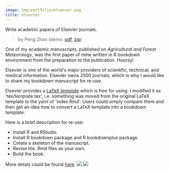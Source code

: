 ```yaml
---
image: img/portfolio/elsevier.png
title: elsevier
---
```


Write academic papers of Elsevier journals.

> by Peng Zhao (demo: [pdf](https://github.com/pzhaonet/bookdownplus/raw/master/inst2/elsevier/showcase/elsevier.pdf), [zip](https://github.com/pzhaonet/bookdownplus/raw/master/inst/templates/elsevier.zip))

<!--more-->


One of my academic manuscripts, published on *Agricultural and Forest Meteorology*, was the first paper of mine written in R bookdown environment from the preparation to the publication. Hooray! 

Elsevier is one of the world's major providers of scientific, technical, and medical information. Elsevier owns  2500 journals, which is why I would like to share my bookdown manuscript for re-use.

Elsevier provides a [LaTeX template](https://www.elsevier.com/authors/author-schemas/latex-instructions) which is free for using. I modified it as 'tex/template.tex', i.e. something was moved from the original LaTeX template to the yaml of 'index.Rmd'. Users could simply compare them and then get an idea how to convert a LaTeX template into a bookdown template.

Here is a brief description for re-use:

- Install R and RStudio.
- Install R bookdown package and R bookdownplus package.
- Create a skeleton of the manuscript.
- Revise the .Rmd files as your own.
- Build the book.

More detals could be found [here](https://github.com/pzhaonet/bookdownplus).
[![](https://github.com/pzhaonet/bookdownplus/raw/master/inst2/elsevier/showcase/cover.png)](https://github.com/pzhaonet/bookdownplus/raw/master/inst2/elsevier/showcase/cover.png)
[![](https://github.com/pzhaonet/bookdownplus/raw/master/inst2/elsevier/showcase/elsevier2.png)](https://github.com/pzhaonet/bookdownplus/raw/master/inst2/elsevier/showcase/elsevier2.png)


